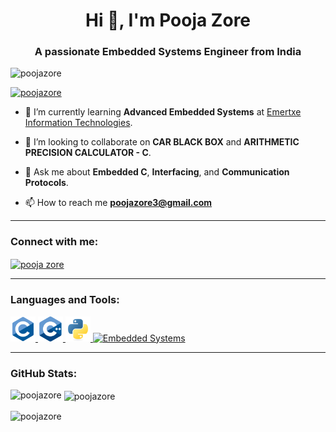 <h1 align="center">Hi 👋, I'm Pooja Zore</h1>
<h3 align="center">A passionate Embedded Systems Engineer from India</h3>

<p align="left"> 
  <img src="https://komarev.com/ghpvc/?username=poojazore&label=Profile%20views&color=0e75b6&style=flat" alt="poojazore" /> 
</p>

<p align="left"> 
  <a href="https://github.com/ryo-ma/github-profile-trophy">
    <img src="https://github-profile-trophy.vercel.app/?username=poojazore&theme=onedark" alt="poojazore" />
  </a> 
</p>

- 🌱 I’m currently learning **Advanced Embedded Systems** at [Emertxe Information Technologies](http://www.emertxe.com).

- 👯 I’m looking to collaborate on **CAR BLACK BOX** and **ARITHMETIC PRECISION CALCULATOR - C**.

- 💬 Ask me about **Embedded C**, **Interfacing**, and **Communication Protocols**.

- 📫 How to reach me **poojazore3@gmail.com**

---

<h3 align="left">Connect with me:</h3>
<p align="left">
  <a href="https://linkedin.com/in/pooja-zore-9669921bb" target="blank">
    <img align="center" src="https://raw.githubusercontent.com/rahuldkjain/github-profile-readme-generator/master/src/images/icons/Social/linked-in-alt.svg" alt="pooja zore" height="30" width="40" />
  </a>
</p>

---

<h3 align="left">Languages and Tools:</h3>
<p align="left"> 
  <a href="https://www.cprogramming.com/" target="_blank" rel="noreferrer"> 
    <img src="https://raw.githubusercontent.com/devicons/devicon/master/icons/c/c-original.svg" alt="C" width="40" height="40" /> 
  </a> 
  <a href="https://www.w3schools.com/cpp/" target="_blank" rel="noreferrer"> 
    <img src="https://raw.githubusercontent.com/devicons/devicon/master/icons/cplusplus/cplusplus-original.svg" alt="C++" width="40" height="40" /> 
  </a> 
  <a href="https://www.python.org" target="_blank" rel="noreferrer"> 
    <img src="https://raw.githubusercontent.com/devicons/devicon/master/icons/python/python-original.svg" alt="Python" width="40" height="40" /> 
  </a> 
  <a href="https://www.embedded.com/" target="_blank" rel="noreferrer"> 
    <img src="https://cdn.worldvectorlogo.com/logos/embedded-systems-1.svg" alt="Embedded Systems" width="40" height="40" /> 
  </a> 
</p>

---

<h3 align="left">GitHub Stats:</h3>
<p>
  <img align="left" src="https://github-readme-stats.vercel.app/api/top-langs?username=poojazore&show_icons=true&locale=en&layout=compact" alt="poojazore" />
</p>

<p>&nbsp;<img align="center" src="https://github-readme-stats.vercel.app/api?username=poojazore&show_icons=true&locale=en" alt="poojazore" /></p>

<p>
  <img align="center" src="https://github-readme-streak-stats.herokuapp.com/?user=poojazore&theme=default" alt="poojazore" />
</p>
